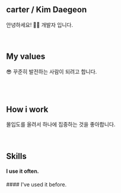 ## carter / Kim Daegeon
안녕하세요! 🙋‍♂️ 개발자 입니다. 
<br />
<br />
<br />
## My values
😎 꾸준히 발전하는 사람이 되려고 합니다.<br />
<br />
<br />
<br />
## How i work
몰입도를 올려서 하나에 집중하는 것을 좋아합니다.
<br />
<br />
<br />
## Skills
#### I use it often.
<div style="display:flex;gap:30px;flex-wrap:wrap;">
</div>
#### I've used it before.
<div style="display:flex;gap:30px;flex-wrap:wrap;"></div>
</div>
<br />
<br />
<br />
